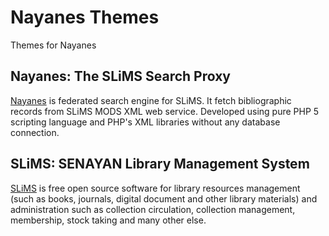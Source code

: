 # Nayanes Themes

Themes for Nayanes

## Nayanes: The SLiMS Search Proxy

[Nayanes](https://github.com/slims/nayanes) is federated search engine for SLiMS. It fetch bibliographic records from SLiMS MODS XML web service. Developed using pure PHP 5 scripting language and PHP's XML libraries without any database connection.

## SLiMS: SENAYAN Library Management System

[SLiMS](https://github.com/slims) is free open source software for library resources management (such as books, journals, digital document and other library materials) and administration such as collection circulation, collection management, membership, stock taking and many other else.
